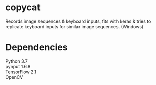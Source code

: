 # copycat
Records image sequences & keyboard inputs, fits with keras & tries to replicate keyboard inputs for similar image sequences. (Windows)

# Dependencies
Python 3.7\
pynput 1.6.8\
TensorFlow 2.1\
OpenCV
